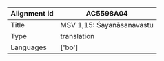|Alignment id | AC5598A04
| --- | --- 
|Title | MSV 1,15: Śayanāsanavastu 
|Type | translation
|Languages | ['bo']
